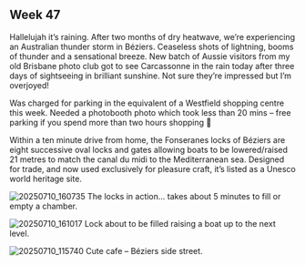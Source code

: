 ## Week 47
Hallelujah it’s raining. After two months of dry heatwave, we’re experiencing an Australian thunder storm in Béziers. Ceaseless shots of lightning, booms of thunder and a sensational breeze. New batch of Aussie visitors from my old Brisbane photo club got to see Carcassonne in the rain today after three days of sightseeing in brilliant sunshine. Not sure they’re impressed but I’m overjoyed!

Was charged for parking in the equivalent of a Westfield shopping centre this week. Needed a photobooth photo which took less than 20 mins – free parking if you spend more than two hours shopping 🤣

Within a ten minute drive from home, the Fonseranes locks of Béziers are eight successive oval locks and gates allowing boats to be lowered/raised 21 metres to match the canal du midi to the Mediterranean sea. Designed for trade, and now used exclusively for pleasure craft, it’s listed as a Unesco world heritage site.

![20250710_160735](https://github.com/user-attachments/assets/c0762826-9d41-4f2b-80a7-2dd96778c18f)
The locks in action... takes about 5 minutes to fill or empty a chamber.

![20250710_161017](https://github.com/user-attachments/assets/04d1ac6d-67cf-48cc-adae-00e38ae17b06)
Lock about to be filled raising a boat up to the next level.

![20250710_115740](https://github.com/user-attachments/assets/80c98b2b-057b-4b97-ac8d-a8f0da20eb71)
Cute cafe – Béziers side street.


